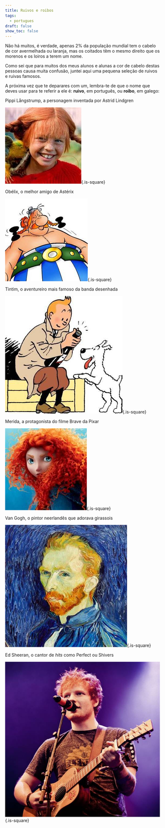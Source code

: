 ```yaml
---
title: Ruivos e roibos
tags:
  - portugues
draft: false
show_toc: false
---
```

Não há muitos, é verdade, apenas 2% da população mundial tem o cabelo de cor avermelhada ou laranja, mas os coitados têm o mesmo direito que os morenos e os loiros a terem um nome.

Como sei que para muitos dos meus alunos e alunas a cor de cabelo destas pessoas causa muita confusão, juntei aqui uma pequena seleção de ruivos e ruivas famosos. 

A próxima vez que te deparares com um, lembra-te de que o nome que deves usar para te referir a ele é: **ruivo**, em português, ou **roibo**, em galego:

Pippi Långstrump, a personagem inventada por Astrid Lindgren

![Image](/img/pippi.jpg){.is-square}

Obélix, o melhor amigo de Astérix

![Image](/img/obélix.jpg){.is-square}

Tintim, o aventureiro mais famoso da banda desenhada

![Image](/img/tintin.jpg){.is-square}

Merida, a protagonista do filme Brave da Pixar

![Image](/img/merida.jpg){.is-square}

Van Gogh, o pintor neerlandês que adorava girassois

![Image](/img/van_gogh.jpg){.is-square}

Ed Sheeran, o cantor de *hits* como Perfect ou Shivers

![Image](/img/ed_sheeran.jpg){.is-square}
